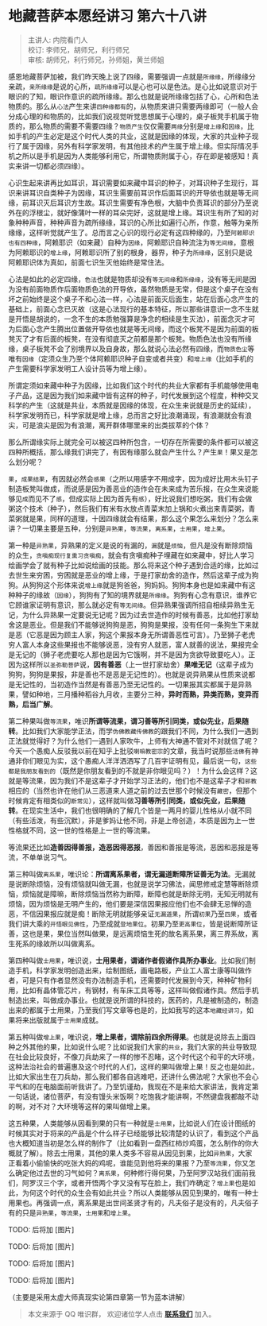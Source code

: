 # 地藏菩萨本愿经讲习 第六十八讲

> 主讲人: 内院看门人 <br />
> 校订: 李师兄，胡师兄，利行师兄 <br />
> 审核: 胡师兄，利行师兄，孙师姐，黄兰师姐 <br />

感恩地藏菩萨加被，我们昨天晚上说了四缘，需要强调一点就是`所缘缘`，所缘缘分亲疏，`亲所缘缘`是说的心所，`疏所缘缘`可以是心也可以是色法。是心比如说意识对于眼识的了知，眼识作意识的疏所缘缘。那么也就是说所缘缘包括了心，心所和色法物质的。那么从`心法`产生来讲`四种缘都有`的，从物质来讲只需要两缘即可（一般人会分成心理的和物质的，比如我们说视觉听觉思想属于心理的，桌子板凳手机属于物质的，那么物质的需要不需要四缘？`物质产生`仅仅需要`两缘`分别是`增上缘`和`因缘`，比如手机的产生必定是这个时代人类的共业，这就是因缘的体现，大家的共业种子现行了属于因缘，另外有科学家发明，有其他技术的产生属于增上缘。但实际情况手机之所以是手机是因为人类能够利用它，所谓物质附属于心，存在即是被感知！真实来讲一切都必须四缘）。

心识生起来讲再比如耳识，耳识需要如来藏中耳识的种子，对耳识种子生现行，耳识来讲耳识自类种子为因缘，耳识生需要前耳识作后面耳识的开导依也就是等无间缘，前耳识灭后耳识方生故。耳识生需要有净色根，大脑中负责耳识的部分乃至说外在的浮根尘，就好像蒲叶一样的耳朵完好，这就是增上缘。耳识生有所了知的对象种种声音，种种声音为疏所缘缘，耳识的心所比如遍行心所，作意，触等为亲所缘缘，这样听觉就产生了。总而言之心识的现行必定有这四种缘的，乃至`阿赖耶识也有四种缘`，阿赖耶识（如来藏）自种为`因缘`，阿赖耶识自种流注为`等无间缘`，意根为阿赖耶识的`增上缘`，阿赖耶识所了别的根身，器界，种子为`所缘缘`，区别只是说阿赖耶识体为真如，前面七识生灭他始终是常住法。

心法是如此的必定四缘，`色法`也就是物质却没有`等无间缘`和`所缘缘`，没有等无间是因为没有前面物质作后面物质色法的开导依，虽然物质是无常，但是这个桌子在没有坏之前始终是这个桌子不和心法一样，心法是前面灭后面生，站在后面心念产生的基础上，前面心念已灭故（这是心法现行的基本特征，所以那些讲意识一念不生就是开悟是胡说的，一念不生的本质勉强算是净念的相续是生灭法），前面念灭才可为后面心念产生腾出位置做开导依也就是等无间缘，而这个板凳不是因为前面的板凳灭了才有后面的板凳，在没有彻底灭之前都是那个板凳。物质色法也没有所缘缘，桌子板凳不会了别境界以及自身故，那么就说心法必然有四缘，而`物质色尘`等唯有`因缘`（定须众生乃至个体阿赖耶识种子自变或者共变）和`增上缘`（比如手机的产生需要科学家发明工人设计员等为增上缘）。

所谓定须如来藏中种子为因缘，比如我们这个时代的共业大家都有手机能够使用电子产品，这是因为我们如来藏中皆有这样的种子，时代发展到这个程度，种种交叉科学的产生（这就是共业，本质就是因缘的体现，在众生来说就是历史的延续），科学家发明而已，科学家就是增上缘，总而言之好比浪潮涌现，有浪潮就会有浪尖，可是浪尖是因为有浪潮，离开群体哪里来的出类拔萃的个体？

那么所谓缘实际上就完全可以被这四种所包含，一切存在所需要的条件都可以被这四种所概括，那么缘我们讲完了，有因有缘那么就会产生什么？产生`果`！果又是怎么划分呢？

`果`，`成果结果`，有因就必然会`感果`（之所以用感字不用成字，因为成好比用木头钉子制造板凳叫做成，而说感是因为善恶业的造作会在未来成为苦乐报，在众生来说能够见`成`而见不了`感`，但成实际上因为首先有`感`），好比说我们想吃粥，我们有会做粥这个技术（种子），然后我们有米有水放点青菜末加上锅和火煮出来青菜粥，青菜粥就是果，同样的道理，十因四缘就会有结果，那么这个果怎么来划分？怎么来讲？一切果主要是五种，分别是`异熟果`，`等流果`，`离系果`，`士用果`，`增上果`。

第一种是`异熟果`，异熟果的定义是说的有漏的，`漏`就是`烦恼`，但凡是没有断除烦恼的众生，`贪嗔痴现行复熏习贪嗔痴`，就会有贪嗔痴种子埋藏在如来藏中，好比人学习绘画学会了就有种子比如说绘画的技能。那么将来这个种子遇到合适的缘，比如过去世生来穷困，穷困就是恶业的增上缘，于是打家劫舍的造作，然后这辈子成为狗狗。从狗狗这个形体来说`增上缘`就是狗爸爸，狗妈妈。狗狗本身也是如来藏中有这种种子的缘故（`因缘`），狗狗有了知的境界就是`所缘缘`。狗狗有心念有意识，谁养它它顾谁家证明有意识，那么就必定有`等无间缘`。但异熟果强调所招自相续异熟生无记，为什么异熟果一定要说无记呢？因为过去世造作的时候有善恶，比如他打家劫舍这是恶业。但是我们不能够说狗狗是恶，狗狗是果报，没有任何一条狗生下来就是恶（它恶是因为顾主人家，狗这个果报本身无所谓善恶性可言）。乃至狮子老虎穷人富人本身这些果报也不能够说恶，没有穷人就恶，富人就善的说法，果报完全是无记的（狮子老虎要吃人那也是因为它饿啊，并不是因为贪欲导致要吃人）。正因为这样所以`圣弥勒菩萨`说，**因有善恶**（上一世打家劫舍）**果唯无记**（这辈子成为狗狗，狗狗是果报，非是善也不是恶是无记性的）。也就是说异熟果从性质来说都是无记性的，当初造作当然是有善恶乃至无记性的。一切果报其实都属于是异熟果，譬如种地，三月播种稻谷九月收，主要分三种，**异时而熟，异类而熟，变异而熟，后当广解**。

第二种果叫做`等流果`，唯识**所谓等流果，谓习善等所引同类，或似先业，后果随转**。比如我们大家能学正法，而学`伪佛教藏传佛教`的跟我们不同，为什么我们一遇到正法就觉得好？为什么他们一遇到人家吹牛，上师有大神通不管对不对就信了呢？今天一个愚痴人反驳我以前在知乎上批驳`喇嘛教密宗`的文章，我当时说那些`活佛`有神通非你们眼见为实，这个愚痴人洋洋洒洒写了几百字证明有见，最后说一句，`这些都是我朋友看到的`（既然是你朋友看到的不就是非你眼见吗？）！为什么会这样？这就是等流果，因为我们不是这辈子才开始学习正法的，他们也不是这辈子才和`邪教`相应的（当然也许在他们从三恶道来人道之前的过去世那个时候没有`藏密`，但那个时候肯定有相类似的`断常见`），这样就叫做**习善等所引同类，或似先业，后果随转**。在现实生活中，我们也很明确的了解几个皆是一两月的婴儿性格从小就不同（有些活泼，有些沉默），非是爹妈让他不同，非是上帝创造，本质是因为上一世性格就不同，这一世的性格是上一世的等流果。

等流果还比如**造善因得善报，造恶因得恶报**，善因和善报是等流，恶因和恶报是等流，不单单说习气。

第三种叫做`离系果`，唯识论：**所谓离系果者，谓无漏道断障所证善无为法**。无漏就是说断除烦恼，没有烦恼就叫做无漏，也就是说学习佛法，闻思修戒定慧等断除烦恼，烦恼就是障嘛，断除烦恼当然称为断障，断障也就是断除无明，无知无明就有烦恼，因为烦恼是无明产生的，他们要是深信因果报应他们也不会肆无忌惮的造恶，不信因果报应就是痴！断除无明就能够亲证`无漏道果`，所谓`初果`乃至`四果`，或者我们讲大乘的`开悟眼见佛性`，乃至成就`登地果位`。初果乃至`更高果位`，皆是说断障所证善，这也是果，果位当然叫做果，是远离烦恼生死的故名离系果，离三界系故，离生死系的缘故所以叫做离系。

第四种叫做`士用果`，唯识说，**士用果者，谓诸作者假诸作具所办事业**。比如我们制造手机，科学家发明创造出来，绘制图纸，画电路板，产业工人富士康等叫做作者，可是只有作者显然没有办法制造手机，还需要时代发展到今天，种种矿物利用，比如有晶体管芯片，有钢材，有车床工具等等，这样叫做假诸作具。然后手机制造出来，叫做成办事业。也就是说所谓的科技的，医药的，凡是被制造的，制造出来的都属于士用果，乃至我们写文章等也是的，比如我写的这本`地藏经讲习`，如果将来出版就属于`士用果`成就。

第五种叫做`增上果`，唯识说，**增上果者，谓除前四余所得果**。也就是说除去上面四种之外其他的果，比如说什么呢？比如说我们大家的`共业`，我们大家的共业导致现在社会比较良好，不像刀兵劫来了一样的惨不忍睹，这个时代这个和平的大环境，这种法治社会的普遍惠及这个时代的人们，这样的果叫做增上果！反之也是如此，比如大家出生在刀兵劫，那么我们都各自逃难吧，还讲什么佛法呢？大家也不会心平气和的在电脑面前听我讲了。乃至饥谨劫，我现在不是来给大家讲法，我肯定第一句话说，诸位菩萨，有没有馒头米饭啊？吃饱我才能讲啊，不然键盘我都敲不动的啊，对不对？大环境等这样的果叫做增上果。

这五种果，人类能够从因看到果的只有一种就是`士用果`，比如说人们在设计图纸的时候其实对于将来的产品是个什么样子已经能够比较清楚的认识了，看到这个产品也大概知道当初是怎么样的制作了（比如看到一盘西红柿炒鸡蛋，怎么制作的你大概就了解）。除去士用果，其他的果人类多不容易从因见到果，比如`异熟果`，大家正看着小偷愉快的吃张大妈的鸡呢，谁能见到他将来的果报？乃至`等流果`，你又怎么确定他过去世的习气如何？`离系果`，何种修行得何果，乃至阿罗汉站我们面前我们，阿罗汉三个字，或者开悟两个字又没有写在脸上，我们咋确定？`增上果`也是如此，为何这个时代的众生会有如此共业？所以人类能够从因见到果的，唯有一种士用果也。再强调一点，离系果是出世间圣贤才有的，凡夫俗子是没有的，凡夫俗子有的只是`异熟果`，`等流果`，`士用果`和`增上果`。

TODO: 后将加
[图片]

TODO: 后将加
[图片]

TODO: 后将加
[图片]

TODO: 后将加
[图片]

（主要是采用太虚大师真现实论第四章第一节为蓝本讲解）

> 本文来源于 QQ 唯识群， 欢迎诸位学人点击 **[联系我们](https://mp.weixin.qq.com/s/lZCfWjmLjgNR165Tx4_bCQ)** 加入。
